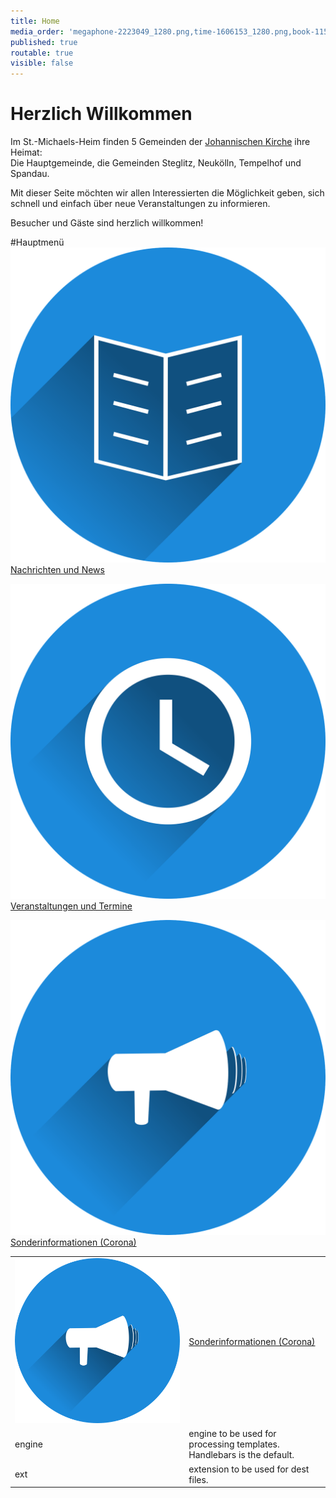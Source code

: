 ```yaml
---
title: Home
media_order: 'megaphone-2223049_1280.png,time-1606153_1280.png,book-1157658_1280.png'
published: true
routable: true
visible: false
---
```


# Herzlich Willkommen
Im St.-Michaels-Heim finden 5 Gemeinden der  [Johannischen Kirche](https://www.johannische-kirche.org) ihre Heimat:  
Die Hauptgemeinde, die Gemeinden Steglitz, Neukölln, Tempelhof und Spandau.

Mit dieser Seite möchten wir allen Interessierten die Möglichkeit geben, sich schnell und einfach über neue Veranstaltungen zu informieren.  

Besucher und Gäste sind herzlich willkommen!

#Hauptmenü
[![](book-1157658_1280.png?cropResize=100,100) Nachrichten und News](https://smh-gemeinden.de/news)

[![](time-1606153_1280.png?cropResize=100,100) Veranstaltungen und Termine](https://smh-gemeinden.de/veranstaltungen)

[![](megaphone-2223049_1280.png?cropResize=100,100)](https://smh-gemeinden.de/sonderinformation) [Sonderinformationen (Corona)](https://smh-gemeinden.de/sonderinformation)

|  |  |
| ------ | ----------- |
| [![](megaphone-2223049_1280.png?cropResize=100,100)](https://smh-gemeinden.de/sonderinformation) | [Sonderinformationen (Corona)](https://smh-gemeinden.de/sonderinformation) |
| engine | engine to be used for processing templates. Handlebars is the default. |
| ext    | extension to be used for dest files. |
